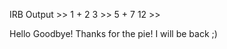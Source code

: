 IRB Output
    >> 1 + 2
    3
    >> 5 + 7
    12
    >>

Hello
Goodbye! Thanks for the pie!
I will be back ;)
